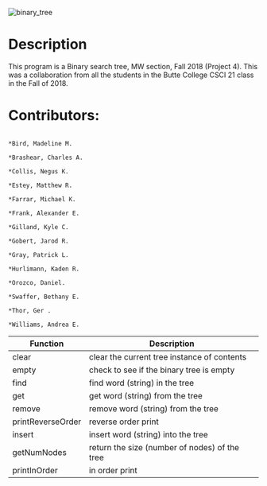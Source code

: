 ![binary_tree](https://user-images.githubusercontent.com/35749270/49766263-9b3d3900-fc89-11e8-875a-235ed7454a12.png)

# Description
This program is a Binary search tree, MW section, Fall 2018 (Project 4). This was a collaboration from all the students in the Butte College CSCI 21 class in the Fall of 2018.

# Contributors:
```*Billheimer, Kyle M. 

*Bird, Madeline M.  

*Brashear, Charles A.  

*Collis, Negus K.  

*Estey, Matthew R.  

*Farrar, Michael K.  

*Frank, Alexander E.  

*Gilland, Kyle C.  

*Gobert, Jarod R.  

*Gray, Patrick L.  

*Hurlimann, Kaden R.  

*Orozco, Daniel.  

*Swaffer, Bethany E.  

*Thor, Ger . 

*Williams, Andrea E.
 ```
 
 
 
 | Function | Description |
|----------|----------|
|clear| clear the current tree instance of contents | 
|empty|check to see if the binary tree is empty| 
|find|find word (string) in the tree| 
|get|get word (string) from the tree| 
|remove|remove word (string) from the tree| 
 |printReverseOrder|reverse order print| 
 |insert|insert word (string) into the tree| 
 |getNumNodes|return the size (number of nodes) of the tree| 
 |printInOrder|in order print| 



